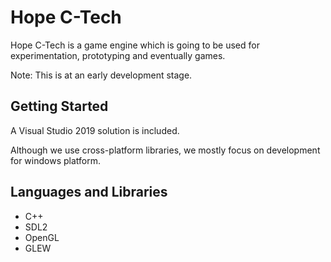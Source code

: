 # Hope C-Tech

Hope C-Tech is a game engine which is going to be used for experimentation, prototyping and eventually games.

Note: This is at an early development stage. 

## Getting Started

A Visual Studio 2019 solution is included. 

Although we use cross-platform libraries, we mostly focus on development for windows platform.

## Languages and Libraries
* C++
* SDL2
* OpenGL
* GLEW